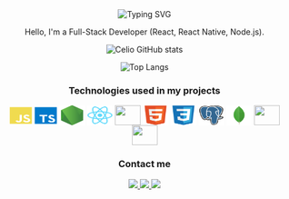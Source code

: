 <div align="center">
  <img src="https://readme-typing-svg.demolab.com?font=Fira+Code&size=28&duration=4000&pause=1000&color=FF5733&center=true&vCenter=true&width=435&lines=Hello%2C+I'm+acamdeveloper!;Full+Stack+Developer;Welcome+to+my+GitHub!" alt="Typing SVG" />
</div>


<p align="center">
   Hello, I'm a Full-Stack Developer (React, React Native, Node.js).
</p>

<div align="center">

  ![Celio GitHub stats](https://github-readme-stats.vercel.app/api?username=Eacam13&show_icons=true&theme=radical)

  ![Top Langs](https://github-readme-stats.vercel.app/api/top-langs/?username=Eacam13&layout=compact&langs_count=16&theme=radical)
</div>

<h3 align="center">Technologies used in my projects</h3>

<div align="center">
  <img align="center" height="30" width="40" src="https://raw.githubusercontent.com/devicons/devicon/master/icons/javascript/javascript-plain.svg">
  <img align="center" height="30" width="40" src="https://raw.githubusercontent.com/devicons/devicon/master/icons/typescript/typescript-plain.svg">
  <img align="center" height="35" width="45" src="https://raw.githubusercontent.com/devicons/devicon/master/icons/nodejs/nodejs-original.svg">
  <img align="center" height="35" width="45" src="https://raw.githubusercontent.com/devicons/devicon/master/icons/react/react-original.svg">
  <img align="center" height="35" width="45" src="https://cdn.jsdelivr.net/gh/devicons/devicon/icons/nextjs/nextjs-original.svg">
  <img align="center" height="35" width="45" src="https://raw.githubusercontent.com/devicons/devicon/master/icons/html5/html5-original.svg">
  <img align="center" height="35" width="45" src="https://raw.githubusercontent.com/devicons/devicon/master/icons/css3/css3-original.svg">
  <img align="center" height="35" width="45" src="https://raw.githubusercontent.com/devicons/devicon/master/icons/postgresql/postgresql-original.svg">
  <img align="center" height="35" width="45" src="https://raw.githubusercontent.com/devicons/devicon/master/icons/mongodb/mongodb-original.svg">
  <img align="center" height="35" width="45" src="https://cdn.jsdelivr.net/gh/devicons/devicon/icons/python/python-original.svg">
  <img align="center" height="35" width="45" src="https://img.shields.io/badge/React_Native-20232A?style=for-the-badge&logo=react&logoColor=61DAFB">
</div>

<h3 align="center">Contact me</h3>

<p align="center">
  <a href="https://www.linkedin.com/in/acamdeveloper/">
    <img height="25px" src="https://img.shields.io/badge/-LINKEDIN-000000?style=flat-square&logo=Linkedin&logoColor=7e3ace&link=linkedin.com/in/acamdeveloper/" />
  </a>
  
  <a href="https://www.instagram.com/acamdeveloper/">
    <img height="25px" src="https://img.shields.io/badge/-INSTAGRAM-000000?style=flat-square&logo=Instagram&logoColor=7e3ace&link=https://www.instagram.com/acamdeveloper/" />
  </a>

  <a href="mailto:acamdevstack@gmail.com">
    <img height="25px" src="https://img.shields.io/badge/-GMAIL-000000?style=flat-square&logo=Gmail&logoColor=7e3ace&link=mailto:acamdevstack@gmail.com" />
  </a>
</p>
